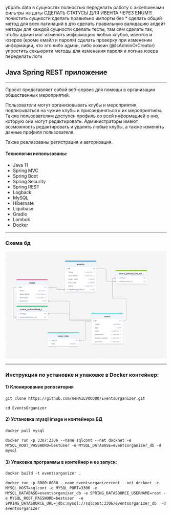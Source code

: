 убрать data в сущностях
полностью переделать работу с эксепшенами
фильтры на даты
СДЕЛАТЬ СТАТУСЫ ДЛЯ ИВЕНТА ЧЕРЕЗ ENUM!!!
почистить сущности
сделать правильно импорты без *
сделать общий метод для всех пагинаций
в дто сделать правильную валидацию
апдейт методы для каждой сущности
сделать тесты, там сям
сделать так, чтобы админ мог изменять информацию любых клубов, ивентов и юзеров (кроме емайл и пароля)
сделать проверку при изменении информации, что это либо админ, либо хозяин (@IsAdminOrCreator)
упростить секьюрити
методы для изменения пароля и логина юзера
переделать логи
## Java Spring REST приложение   
<hr>

Проект представляет собой веб-сервис для помощи в организации общественных мероприятий. 

Пользователи могут организовывать клубы и мероприятия, подписываться на чужие клубы и присоединяться к их мероприятиям.
Также пользователям доступен профиль со всей информацией о них, которую они могут редактировать.
Администраторы имеют возможность редактировать и удалять любые клубы, а также изменять данные профиля пользователя.

Также реализованы регистрация и авторизация.

#### Технологии использованы:
- Java 11
- Spring MVC
- Spring Boot
- Spring Security
- Spring REST
- Logback
- MySQL
- Hibernate
- Liquibase
- Gradle
- Lombok
- Docker
<hr>

### Схема бд

![alt text](screenshots/tableScheme.png "Таблица БД")

<hr>

### Инструкция по установке и упаковке в Docker контейнер:

#### 1) Клонирование репозитория

```
git clone https://github.com/neHAILVOODOO/EventsOrganizer.git
```
```
cd EventsOrganizer
```
#### 2) Установка mysql image и контейнера БД

```
docker pull mysql  
```
```
docker run -p 3307:3306 --name sqlcont --net docknet -e MYSQL_ROOT_PASSWORD=bestuser -e MYSQL_DATABASE=eventsorganizer_db -d mysql
```

#### 3) Упаковка программы в контейнер и ее запуск:

```
docker build -t eventsorganizer .
```

```
docker run -p 8080:8080 --name eventsorganizercont --net docknet -e MYSQL_HOST=sqlcont -e MYSQL_PORT=3306 -e MYSQL_DATABASE=eventsorganizer_db -e SPRING_DATASOURCE_USERNAME=root -e MYSQL_ROOT_PASSWORD=bestuser  -e SPRING_DATASOURCE_URL=jdbc:mysql://sqlcont:3306/eventsorganizer_db  -d eventsorganizer
```
